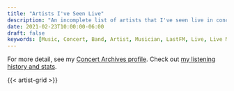 ```yaml
---
title: "Artists I've Seen Live"
description: "An incomplete list of artists that I've seen live in concert"
date: 2021-02-23T10:00:00-06:00
draft: false
keywords: [Music, Concert, Band, Artist, Musician, LastFM, Live, Live Music]
---
```


For more detail, see my [Concert Archives profile](https://www.concertarchives.org/shiruken). Check out [my listening history and stats](https://music.csullender.com/).

{{< artist-grid >}}
